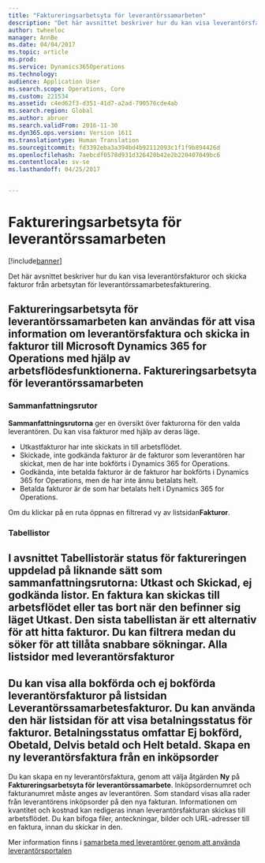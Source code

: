 ```yaml
---
title: "Faktureringsarbetsyta för leverantörssamarbeten"
description: "Det här avsnittet beskriver hur du kan visa leverantörsfakturor och skicka fakturor från arbetsytan för leverantörssamarbetesfakturering."
author: twheeloc
manager: AnnBe
ms.date: 04/04/2017
ms.topic: article
ms.prod: 
ms.service: Dynamics365Operations
ms.technology: 
audience: Application User
ms.search.scope: Operations, Core
ms.custom: 221534
ms.assetid: c4ed62f3-d351-41d7-a2ad-790576cde4ab
ms.search.region: Global
ms.author: abruer
ms.search.validFrom: 2016-11-30
ms.dyn365.ops.version: Version 1611
ms.translationtype: Human Translation
ms.sourcegitcommit: fd3392eba3a394bd4b92112093c1f1f9b894426d
ms.openlocfilehash: 7aebcdf0578d931d326420b42e2b220407049bc6
ms.contentlocale: sv-se
ms.lasthandoff: 04/25/2017


---
```


# <a name="vendor-collaboration-invoicing-workspace"></a>Faktureringsarbetsyta för leverantörssamarbeten

[!include[banner](../includes/banner.md)]


Det här avsnittet beskriver hur du kan visa leverantörsfakturor och skicka fakturor från arbetsytan för leverantörssamarbetesfakturering.

**Faktureringsarbetsyta för leverantörssamarbeten** kan användas för att visa information om leverantörsfaktura och skicka in fakturor till Microsoft Dynamics 365 for Operations med hjälp av arbetsflödesfunktionerna.
Faktureringsarbetsyta för leverantörssamarbeten
----------------------------------------

### <a name="summary-tiles"></a>Sammanfattningsrutor

**Sammanfattningsrutorna** ger en översikt över fakturorna för den valda leverantören. Du kan visa fakturor med hjälp av deras läge.
-   Utkastfakturor har inte skickats in till arbetsflödet.
-   Skickade, inte godkända fakturor är de fakturor som leverantören har skickat, men de har inte bokförts i Dynamics 365 for Operations.
-   Godkända, inte betalda fakturor är de fakturor har bokförts i Dynamics 365 for Operations, men de har inte ännu betalats helt.
-   Betalda fakturor är de som har betalats helt i Dynamics 365 for Operations.

Om du klickar på en ruta öppnas en filtrerad vy av listsidan**Fakturor**.
### <a name="tabular-lists"></a>Tabellistor

I avsnittet **Tabellistor**är status för faktureringen uppdelad på liknande sätt som sammanfattningsrutorna: Utkast och Skickad, ej godkända listor. En faktura kan skickas till arbetsflödet eller tas bort när den befinner sig läget Utkast. Den sista tabellistan är ett alternativ för att hitta fakturor. Du kan filtrera medan du söker för att tillåta snabbare sökningar.
Alla listsidor med leverantörsfakturor
-----------------------------

Du kan visa alla bokförda och ej bokförda leverantörsfakturor på listsidan **Leverantörssamarbetesfakturor**. Du kan använda den här listsidan för att visa betalningsstatus för fakturor. Betalningsstatus omfattar Ej bokförd, Obetald, Delvis betald och Helt betald.
Skapa en ny leverantörsfaktura från en inköpsorder
--------------------------------------------

Du kan skapa en ny leverantörsfaktura, genom att välja åtgärden **Ny** på **Faktureringsarbetsyta för leverantörssamarbete**. Inköpsordernumret och fakturanumret måste anges av leverantören. Som standard visas alla rader från leverantörens inköpsorder på den nya fakturan. Informationen om kvantitet och kostnad kan redigeras innan leverantörsfakturan skickas till arbetsflödet. Du kan bifoga filer, anteckningar, bilder och URL-adresser till en faktura, innan du skickar in den.



Mer information finns i [samarbeta med leverantörer genom att använda leverantörsportalen](/dynamics365/operations/supply-chain/procurement/collaborate-vendors-vendor-portal)




